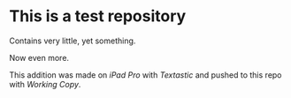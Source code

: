 This is a test repository
=========================

Contains very little, yet something.

Now even more.

This addition was made on *iPad Pro* with *Textastic* and pushed to this repo with *Working Copy*.


